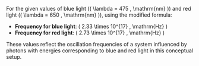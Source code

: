 For the given values of blue light (\( \lambda = 475 \, \mathrm{nm} \)) and red light (\( \lambda = 650 \, \mathrm{nm} \)), using the modified formula:

- **Frequency for blue light**: \( 2.33 \times 10^{17} \, \mathrm{Hz} \)
- **Frequency for red light**: \( 2.73 \times 10^{17} \, \mathrm{Hz} \)

These values reflect the oscillation frequencies of a system influenced by photons with energies corresponding to blue and red light in this conceptual setup.
